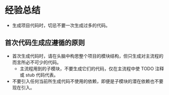 # 经验总结

- 生成项目代码时，切忌不要一次生成过多的代码。

## 首次代码生成应遵循的原则

- 首次生成代码时，请在头脑中构思整个项目的模块结构，但只生成对主流程的而言所必不可少的代码。
  - 主流程用到的子模块，不要生成它们的代码，仅在主流程中使 TODO 注释或 stub 代码代表。
- 不要引入任何当前所生成代码不使用的依赖，即便是子模块的潜在依赖也不要现在引入。
